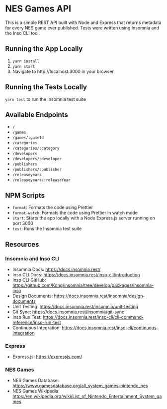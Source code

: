 # NES Games API

This is a simple REST API built with Node and Express that returns metadata for every NES game ever published. Tests were written using Insomnia and the Inso CLI tool.

## Running the App Locally

1. `yarn install`
2. `yarn start`
3. Navigate to http://localhost:3000 in your browser

## Running the Tests Locally

`yarn test` to run the Insomnia test suite

## Available Endpoints

- `/`
- `/games`
- `/games/:gameId`
- `/categories`
- `/categories/:category`
- `/developers`
- `/developers/:developer`
- `/publishers`
- `/publishers/:publisher`
- `/releaseyears`
- `/releaseyears/:releaseYear`

## NPM Scripts

- `format`: Formats the code using Prettier
- `format-watch`: Formats the code using Prettier in watch mode
- `start`: Starts the app locally with a Node Express.js server running on port 3000
- `test`: Runs the Insomnia test suite

## Resources

### Insomnia and Inso CLI

- Insomnia Docs: https://docs.insomnia.rest/
- Inso CLI Docs: https://docs.insomnia.rest/inso-cli/introduction
- Inso CLI GitHub: https://github.com/Kong/insomnia/tree/develop/packages/insomnia-inso
- Design Documents: https://docs.insomnia.rest/insomnia/design-documents
- Unit Testing: https://docs.insomnia.rest/insomnia/unit-testing
- Git Sync: https://docs.insomnia.rest/insomnia/git-sync
- Inso Run Test: https://docs.insomnia.rest/inso-cli/cli-command-reference/inso-run-test
- Continuous Integration: https://docs.insomnia.rest/inso-cli/continuous-integration

### Express

- Express.js: https://expressjs.com/

### NES Games

- NES Games Database: https://www.gamesdatabase.org/all_system_games-nintendo_nes
- NES Games Wikipedia: https://en.wikipedia.org/wiki/List_of_Nintendo_Entertainment_System_games
